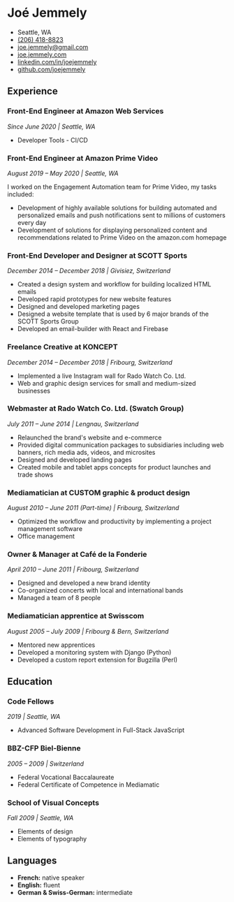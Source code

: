 # Joé Jemmely

- Seattle, WA
- [(206) 418-8823](tel:2064188823)
- [joe.jemmely@gmail.com](mailto:joe.jemmely@gmail.com)
- [joe.jemmely.com](https://joe.jemmely.com)
- [linkedin.com/in/joejemmely](https://www.linkedin.com/in/joejemmely)
- [github.com/joejemmely](https://github.com/joejemmely)

## Experience

### Front-End Engineer at Amazon Web Services

_Since June 2020 | Seattle, WA_

- Developer Tools - CI/CD

### Front-End Engineer at Amazon Prime Video

_August 2019 – May 2020 | Seattle, WA_

I worked on the Engagement Automation team for Prime Video, my tasks included:
- Development of highly available solutions for building automated and personalized emails and push notifications sent to millions of customers every day
- Development of solutions for displaying personalized content and recommendations related to Prime Video on the amazon.com homepage
  
### Front-End Developer and Designer at SCOTT Sports

_December 2014 – December 2018 | Givisiez, Switzerland_

- Created a design system and workflow for building localized HTML emails
- Developed rapid prototypes for new website features
- Designed and developed marketing pages
- Designed a website template that is used by 6 major brands of the SCOTT Sports Group
- Developed an email-builder with React and Firebase

### Freelance Creative at KONCEPT

_December 2014 – December 2018 | Fribourg, Switzerland_

- Implemented a live Instagram wall for Rado Watch Co. Ltd.
- Web and graphic design services for small and medium-sized businesses

### Webmaster at Rado Watch Co. Ltd. (Swatch Group)

_July 2011 – June 2014 | Lengnau, Switzerland_

- Relaunched the brand's website and e-commerce
- Provided digital communication packages to subsidiaries including web banners, rich media ads, videos, and microsites
- Designed and developed landing pages
- Created mobile and tablet apps concepts for product launches and trade shows

### Mediamatician at CUSTOM graphic & product design

_August 2010 – June 2011 (Part-time) | Fribourg, Switzerland_

- Optimized the workflow and productivity by implementing a project management software
- Office management

### Owner & Manager at Café de la Fonderie

_April 2010 – June 2011 | Fribourg, Switzerland_

- Designed and developed a new brand identity
- Co-organized concerts with local and international bands
- Managed a team of 8 people

### Mediamatician apprentice at Swisscom

_August 2005 – July 2009 | Fribourg & Bern, Switzerland_

- Mentored new apprentices
- Developed a monitoring system with Django (Python)
- Developed a custom report extension for Bugzilla (Perl)

## Education

### Code Fellows

_2019 | Seattle, WA_

- Advanced Software Development in Full-Stack JavaScript

### BBZ-CFP Biel-Bienne

_2005 – 2009 | Switzerland_

- Federal Vocational Baccalaureate
- Federal Certificate of Competence in Mediamatic

### School of Visual Concepts

_Fall 2009 | Seattle, WA_

- Elements of design
- Elements of typography

## Languages

- **French:** native speaker
- **English:** fluent
- **German & Swiss-German:** intermediate
